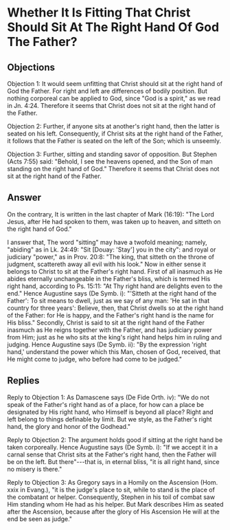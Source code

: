 # Whether It Is Fitting That Christ Should Sit At The Right Hand Of God The Father?

## Objections

Objection 1: It would seem unfitting that Christ should sit at the right hand of God the Father. For right and left are differences of bodily position. But nothing corporeal can be applied to God, since "God is a spirit," as we read in Jn. 4:24. Therefore it seems that Christ does not sit at the right hand of the Father.

Objection 2: Further, if anyone sits at another's right hand, then the latter is seated on his left. Consequently, if Christ sits at the right hand of the Father, it follows that the Father is seated on the left of the Son; which is unseemly.

Objection 3: Further, sitting and standing savor of opposition. But Stephen (Acts 7:55) said: "Behold, I see the heavens opened, and the Son of man standing on the right hand of God." Therefore it seems that Christ does not sit at the right hand of the Father.

## Answer

On the contrary, It is written in the last chapter of Mark (16:19): "The Lord Jesus, after He had spoken to them, was taken up to heaven, and sitteth on the right hand of God."

I answer that, The word "sitting" may have a twofold meaning; namely, "abiding" as in Lk. 24:49: "Sit [Douay: 'Stay'] you in the city": and royal or judiciary "power," as in Prov. 20:8: "The king, that sitteth on the throne of judgment, scattereth away all evil with his look." Now in either sense it belongs to Christ to sit at the Father's right hand. First of all inasmuch as He abides eternally unchangeable in the Father's bliss, which is termed His right hand, according to Ps. 15:11: "At Thy right hand are delights even to the end." Hence Augustine says (De Symb. i): "'Sitteth at the right hand of the Father': To sit means to dwell, just as we say of any man: 'He sat in that country for three years': Believe, then, that Christ dwells so at the right hand of the Father: for He is happy, and the Father's right hand is the name for His bliss." Secondly, Christ is said to sit at the right hand of the Father inasmuch as He reigns together with the Father, and has judiciary power from Him; just as he who sits at the king's right hand helps him in ruling and judging. Hence Augustine says (De Symb. ii): "By the expression 'right hand,' understand the power which this Man, chosen of God, received, that He might come to judge, who before had come to be judged."

## Replies

Reply to Objection 1: As Damascene says (De Fide Orth. iv): "We do not speak of the Father's right hand as of a place, for how can a place be designated by His right hand, who Himself is beyond all place? Right and left belong to things definable by limit. But we style, as the Father's right hand, the glory and honor of the Godhead."

Reply to Objection 2: The argument holds good if sitting at the right hand be taken corporeally. Hence Augustine says (De Symb. i): "If we accept it in a carnal sense that Christ sits at the Father's right hand, then the Father will be on the left. But there"---that is, in eternal bliss, "it is all right hand, since no misery is there."

Reply to Objection 3: As Gregory says in a Homily on the Ascension (Hom. xxix in Evang.), "it is the judge's place to sit, while to stand is the place of the combatant or helper. Consequently, Stephen in his toil of combat saw Him standing whom He had as his helper. But Mark describes Him as seated after the Ascension, because after the glory of His Ascension He will at the end be seen as judge."
